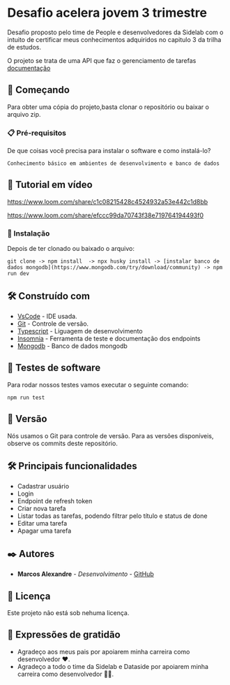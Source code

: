 # Desafio acelera jovem 3 trimestre

Desafio proposto pelo time de People e desenvolvedores da Sidelab com o \
intuito de certificar meus conhecimentos adquiridos no capitulo 3 da trilha \
de estudos.

O projeto se trata de uma API que faz o gerenciamento de tarefas [documentação](https://cedar-bug-a05.notion.site/Desafio-Acelera-Jovem-Back-End-3-Trimestre-81e70b8a429144518d1243e108e6171e)

## 🚀 Começando
Para obter uma cópia do projeto,basta clonar o repositório ou baixar o arquivo zip. 

### 📋 Pré-requisitos

De que coisas você precisa para instalar o software e como instalá-lo?

```
Conhecimento básico em ambientes de desenvolvimento e banco de dados
```

## 📼 Tutorial em vídeo

https://www.loom.com/share/c1c08215428c4524932a53e442c1d8bb

https://www.loom.com/share/efccc99da70743f38e719764194493f0

### 🔧 Instalação
Depois de ter clonado ou baixado o arquivo:

```
git clone -> npm install  -> npx husky install -> [instalar banco de dados mongodb](https://www.mongodb.com/try/download/community) -> npm run dev
```
## 🛠️ Construído com

* [VsCode](https://code.visualstudio.com/download) - IDE usada.
* [Git](https://github.com/) - Controle de versão.
* [Typescript](https://www.typescriptlang.org/) - Liguagem de desenvolvimento
* [Insomnia](https://insomnia.rest/download) - Ferramenta de teste e documentação dos endpoints
* [Mongodb](https://www.mongodb.com/) - Banco de dados mongodb

## 🤡 Testes de software
Para rodar nossos testes vamos executar o seguinte comando:
```
npm run test
```

## 📌 Versão

Nós usamos o Git para controle de versão. Para as versões disponíveis, observe os commits deste repositório.

## :hammer_and_wrench: Principais funcionalidades
* Cadastrar usuário
* Login
* Endpoint de refresh token
* Criar nova tarefa
* Listar todas as tarefas, podendo filtrar pelo título e status de done
* Editar uma tarefa
* Apagar uma tarefa

## ✒️ Autores

* **Marcos Alexandre** - *Desenvolvimento* - [GitHub](https://github.com/MarcosdeAndrade-byte)

## 📄 Licença

Este projeto não está sob nehuma licença.

## 🎁 Expressões de gratidão

* Agradeço aos meus pais por apoiarem minha carreira como desenvolvedor ❤.
* Agradeço a todo o time da Sidelab e Dataside por apoiarem minha carreira como desenvolvedor 💚💙.

